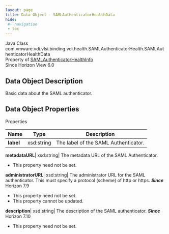 ```yaml
---
layout: page
title: Data Object - SAMLAuthenticatorHealthData
hide:
 #- navigation
 - toc
---
```






Java Class
    com.vmware.vdi.vlsi.binding.vdi.health.SAMLAuthenticatorHealth.SAMLAuthenticatorHealthData  
Property of
     [SAMLAuthenticatorHealthInfo](vdi.health.SAMLAuthenticatorHealth.SAMLAuthenticatorHealthInfo.md#field_detail)  
Since 
    Horizon View 6.0

## Data Object Description 

Basic data about the SAML authenticator. 

## Data Object Properties

Properties

Name |  Type |  Description   
---|---|---  
**label**|  xsd:string|  The label of the SAML Authenticator.   
  
**metadataURL**|  xsd:string|  The metadata URL of the SAML Authenticator.   


* This property need not be set.

  
**administratorURL**|  xsd:string|  The administrator URL for the SAML authenticator. This must specify a protocol (scheme) of http or https.  **_Since_** Horizon 7.9  


* This property need not be set.
* This property cannot be updated.

  
**description**|  xsd:string|  The description of the SAML authenticator.  **_Since_** Horizon 7.10  


* This property need not be set.

  
  
  
  
  
  

